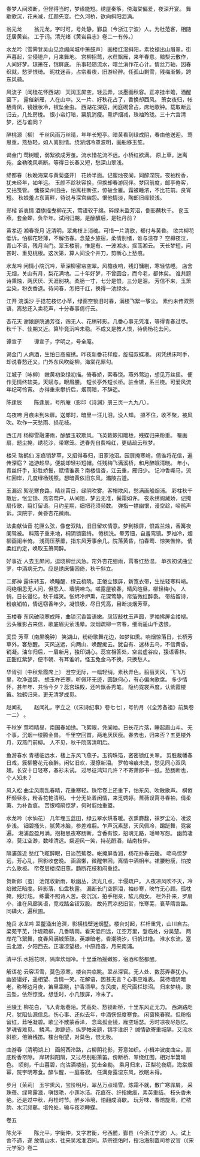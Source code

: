 <!-- { "loadSidebar": true } -->
春梦人间须断，但怪得当时，梦缘能短。绣屋秦筝，傍海棠偏爱，夜深开宴。
舞歇歌沉，花未减，红颜先变。伫久河桥，欲向斜阳泪满。

翁元龙
　　翁元龙，字时可，号处静，鄞县（今浙江宁波）人。为杜范客，相随迁居黄岩。
工于词。清光绪《黄岩县志》卷二一有传。〕

水龙吟〔雪霁登吴山见沧阁闻城中箫鼓声〕
画楼红湿斜阳，素妆褪出山眉翠。街声暮起，尘侵镫户，月来舞地。
宫柳招莺，水荭飘雁，来年春意。黯梨云散作，人间好梦。琼箫在，锦屏底。
乐事轻随流水，暗兰消作花心计。情丝万轴，因春织就，愁罗恨绮。
昵枕迷香，占帘看夜，旧游经醉。任孤山剩雪，残梅渐懒，跨东风骑。

风流子〔闻桂花怀西湖〕
天阔玉屏空，轻云弄，淡墨画秋容。正凉挂半蟾，酒醒窗下，
露催新雁，人在山中。又一片、好秋花占了，香换却西风。
箫女夜归，帐栖青凤，镜娥妆冷，钗坠金虫。
西湖花深窈，闲庭砌曾占，席地歌钟。载取断云归去，几处房栊。
恨小帘灯暗，粟肌消瘦。熏炉烟减，珠袖玲珑。三十六宫清梦，还与谁同？

醉桃源〔柳〕
千丝风雨万丝晴，年年长短亭。暗黄看到绿成阴，春由他送迎。
莺思重，燕愁轻，如人离别情。绕湖烟冷罩波明，画船移玉笙。

谒金门
莺树暖，弱絮欲成芳茧。流水惜花流不远。小桥红欲满。
原上草，迷离苑，金勒晚风嘶断。等得日长春又短，愁深山翠浅。

绛都春〔秋晚海棠与黄菊盛开〕
花娇半面。记蜜烛夜阑，同醉深院。夜袖粉香，犹未经年，如年远。
玉颜不趁秋容换，但换却春游同伴。梦回前度，邮亭倦客，又拈笺管。
慵按梁州旧曲，怕离柱断弦，惊破金雁。霜被睡浓，不比花前。良宵短。
秋娘羞占东离畔，待说与深宫幽怨。恨他情淡，陶郎旧缘较浅。

郑楷
诉衷情
酒旗摇曳柳花天，莺语软于绵。碎绿未盈芳沼，倒影蘸秋千。
奁玉燕，套金蝉，负华年。试问归期，是酴醾后，是牡丹前？

黄孝迈
湘春夜月
近清明，翠禽枝上消魂。可惜一片清歌，都付与黄昏。
欲共柳花低诉，怕柳花轻薄，不解伤春。念楚乡旅宿，柔情别绪，谁与温存？
空樽夜泣，青山不语，残月当门。翠玉楼前，惟是有、一波湘水，摇荡湘云。
天长梦短，问甚时、重见桃根。这次第，算人间没个并刀，剪断心上愁痕。

水龙吟
闲情小院沉吟，草深柳密帘空翠。风檐夜响，残灯慵剔，寒轻怯睡。
店舍无烟，关山有月，梨花满地。二十年好梦，不曾圆合，而今老，都休矣。
谁共题诗秉烛，两厌厌、天涯别袂。柔肠一寸，七分是恨，三分是泪。
芳信不来，玉箫尘染，粉衣香退。待问春，怎把千红，换得一池绿水。

江开
浣溪沙
手捻花枝忆小苹，绿窗空锁旧时春，满楼飞絮一筝尘。
素约未传双燕语，离愁还入卖花声，十分春事倩行云。

杏花天
谢娘庭院通芳径，四无人、花梢转影。几番心事无凭准，等得青春过尽。
秋千下、佳期又近。算毕竟沉吟未稳。不成又是教人恨，待倩杨花去问。

谭宣子
　　谭宣子，字明之，号全庵。

谒金门
人病酒，生怕日高催绣。昨夜新番花样瘦，旋描双蝶凑。
闲凭绣床呵手，却说春愁还又。门外东风吹绽柳。海棠花厮勾。

江城子〔咏柳〕
嫩黄初染绿初描。倚春娇，索春饶。燕外莺边，想见万丝摇。
便作无情终软美，天赋与，眼眉腰。
短长亭外短长桥。驻金镳，系兰桡。可爱风流年纪可怜宵。
办得重来攀折后，烟雨暗，不辞遥。

陈逢辰
　　陈逢辰，号所庵（影印《诗渊》册三页一九九八）。

乌夜啼
月痕未到朱扉。送郎时，暗里一汪儿泪，没人知。
搵不住，收不聚，被风吹。吹作一天愁雨、损花枝。

西江月
杨柳雪融滞雨，酴醾玉软欺风。飞英簌簌扣雕栊，残蝶归来粉重。
罨画扇，题尘掩，绣花沙，带寒笼。送春先自费啼红，更结疏云秋梦。

楼采
瑞鹤仙
冻痕销梦草，又招得春归，旧家池沼。园扉掩寒峭，倩谁将花信，遍传深窈？
追游趁早，便裁却轻衫短帽。任残梅飞满溪桥，和月醉眠清晓。
年小，青丝纤手，彩胜娇鬟，赋情谁表？南楼信杳，江云重，雁归少。
记冲香嘶马，流红回岸，几度绿杨残照。想暗黄依旧东风，灞陵古道。

玉漏迟
絮花寒食路，晴丝罥日，绿阴吹雾。客帽欺风，愁满画船烟浦。
彩柱秋千散后，怅尘锁、燕帘莺户。从间阻，梦云无准，鬓霜如许。
夜永绣阁藏娇，记掩扇传歌，翦灯留语。月约星期，细把花须频数。
弹指一襟幽恨，谩空趁，啼鹃声诉。深院宇，黄昏杏花微雨。

法曲献仙音
花匣么弦，像奁双陆，旧日留欢情意。梦到银屏，恨裁兰烛，香篝夜阑鸳被。
料燕子重来地，桐阴锁窗绮。
倦梳洗。晕芳钿，自羞鸾镜。罗袖冷，烟柳画阑半倚。
浅雨压荼蘼，指东风芳事余几。院落黄昏，怕春莺、惊笑憔悴。
倩柔红约定，唤取玉箫同醉。

好事近
人去玉屏闲，逗晓柳丝风急。帘外杏花细雨，罥春红愁湿。
单衣初试曲尘罗，中酒病无力。应是绣床慵困倚，秋千斜立。

二郎神
露床转玉，唤睡醒、绿云梳晓。正倦立银屏，新宽衣带，生怯轻寒料峭。
闷绝相思无人问，但怨入、墙阴啼鸟。嗟露屋锁春，晴风暄昼，柳轻梅小。
人悄，日长谩忆，秋千嬉笑。怅烬冷炉熏，花深莺静，帘箔微红醉袅。
带结留诗，粉痕销帕，情远窃香年少。凝恨极，尽日凭高，目断淡烟芳草。

玉楼春
东风破晓寒成阵，曲锁沉香簧语嫩。凤钗敲枕玉声圆，罗袖拂屏金缕褪。
云头雁影占来信，歌底眉尖萦浅晕。淡烟疏柳一帘春，细雨遥山千迭恨。

奚岊
芳草〔南屏晚钟〕
笑湖山，纷纷歌舞花边，如梦如熏。响烟惊落日，长桥芳草外，客愁醒。
天风送远，向两山、唤醒痴云。犹自有、迷林去鸟，不信黄昏。
销凝。油车归后，一眉新月，独印湖心。蕊宫相答处，空岩虚谷应，猿语香林。
正酣红紫梦，便市朝、有耳谁听。怪玉兔金乌不换，只换愁人。

华胥引〔中秋紫霞席上〕
澄空无际，一幅轻绡，素秋弄色。翦翦天风，飞飞万里，吹净遥碧。
想玉杵芒寒，听佩环无迹，圆缺何心，有心偏向歌席。
多少情怀，甚年年、共怜今夕？蕊宫珠殿，还吟飘香秀笔。
隐约霓裳声度，认紫霞楼笛。独鹤归来，更无清梦成觅。

赵闻礼
　　赵闻礼，字立之（《宋诗纪事》卷七七），号钓月（《全芳备祖》前集卷一二）
。

千秋岁
莺啼晴昼，南国春如绣。飞絮眼，凭阑袖。日长花片落，睡起眉山斗。
无个事，沉烟一缕腾金兽。
千里空回首，两地厌厌瘦。春去也，归来否？五更楼外月，双燕门前柳。
人不见，秋千院落清明后。

鱼游春水
青楼临远水，楼上东风飞燕子。玉钩珠箔，密密锁红关翠。
剪胜裁幡春日戏，簇柳簪花元夜醉。闲忆旧欢，漫撩新泪。
罗帕啼痕未洗，愁见同心双凤翅。长安十日轻寒，春衫未试。
过尽征鸿知几许？不寄萧郎书一纸。愁肠断也，个人知未？

风入松
曲尘风雨乱春晴，花重寒轻。珠帘卷上还重下，怕东风、吹散歌声。
棋倦杯频昼永，粉香花艳清明。
十分无处着闲情，来觅娉婷。蔷薇误罥寻春袖，倩柔荑、为补香痕。
苦恨啼鹃惊梦，何时翦烛重盟。

水龙吟〔水仙花〕
几年埋玉蓝田，绿云翠水烘春暖。衣熏麝馥，袜罗尘沁，凌波步浅。
钿碧搔头，腻黄冰脑，参差难翦。乍声沉素瑟，天风佩冷，蹁跹舞，霓裳遍。
湘浦盈盈月满。抱相思夜寒肠断。含香有恨，招魂无路，瑶琴写怨。
幽韵凄凉，莫江空渺，数峰清远。粲迎风一笑，持花酹酒，结南枝伴。

隔浦莲近
愁红飞眩醉眼，日淡芭蕉卷。帐掩屏香润，杨花扑春云暖。
啼鸟惊梦远，芳心乱，照影收奁晚。
画眉懒，微醒带困，离情中酒相半。裙腰粉瘦，怕按六么歌板。
帘卷层楼探旧燕，肠断花枝和闷重捻。

贺新郎〔茧〕
池馆收新雨，耿幽丛，流光几点，半侵疏户。
入夜凉风吹不灭，冷焰微茫暗度。碎影落，仙盘秋露。
漏断长门空照泪，袖纱寒，映竹无心顾。孤枕掩，残灯炷。
练囊不照诗人苦。夜沉沉，拍手相亲，騃儿痴女。
栏外扑来，罗扇小，谁在风廊笑语，竞戏踏金钗双股。
故苑荒凉悲旧赏，怅寒芜，衰草隋宫路。同磷火，遍秋圃。

施岳
水龙吟
翠鳌涌出沧溟，影横栈壁迷烟墅。楼台对起，栏杆重凭，山川自古。
梁苑平芜，汴堤疏柳，几番晴雨。看天低四远，江空万里，登临处，分吴楚。
两岸花飞絮舞，度春风满城箫鼓。英雄暗老，昏潮晓汐，归帆过橹。
淮水东流，塞云北渡，夕阳西去。正凄凉望极，中原路杳，月来南浦。

清平乐
水摇花暝，隔岸炊烟冷。十里垂杨摇嫩影，宿酒和愁都醒。

解语花
云容冱雪，莫色添寒，楼台共临眺。翠丛深窅。无人处、数蕊弄春犹小。
幽姿谩好，遥相望、含情一笑。花解语，因甚无言？心事应难表。
莫待墙阴暗老，称琴边月夜，笛里霜晓，护香须早。东风度，咫尺画栏琼沼。
归来梦绕，歌云坠，依然惊觉。想恁时，小几银屏，冷未了。

兰陵王
柳花白，飞入青烟巷陌。凭高处、愁锁断桥，十里东风正无力。
西湖路咫尺，犹阻仙源信息。伤心事、还似去年，中酒恹恹度寒食。
闲窗掩春寂。但粉指留红，茸唾凝碧。歌尘不散蒙香泽，
念鸾孤金镜，雁空瑶瑟。芳时凉夜尽怨忆。梦魂省难觅。
鳞鸿，渺踪迹，纵罗帕亲题，锦字谁织？
缄情欲寄重城隔，又流水斜照，倦箫残笛。楼台相望，对莫色，恨无极。

曲游春〔清明湖上〕
画舸西泠路，占柳阴花影，芳意如织。小楫冲波度曲尘，扇底粉香帘隙。
岸转斜阳隔，又过尽别船箫笛。傍断桥、翠绕红围，相对半篙晴色。
顷刻，千山暮碧，向沽酒楼前，犹击金勒。
乘月归来，正梨花夜缟，海棠烟幂，院宇明寒食。醉乍醒，一庭春寂。
任满身露湿东风，欲眠未得。

步月〔茉莉〕
玉宇熏风，宝阶明月，翠丛万点晴雪。炼霜不就，散广寒霏屑。
采珠蓓、绿萼露滋，嗔银艳，小莲冰洁。花痕在、纤指嫩痕，素英重结。
枝头香未绝。还是过中秋，丹桂时节。醉乡冷境，怕翻成消歇。
玩芳味、春焙旋熏，贮秾韵、水沉频爇。堪怜处，输与夜凉睡蝶。

卷五

陈允平
　　陈允平，字衡仲，又字君衡，号西麓，鄞县（今浙江宁波）人。试上舍不遇，遂
放情山水，往来吴淞淮泗间。恭宗德佑时，授沿海制置司参议官（《宋元学案》卷二
